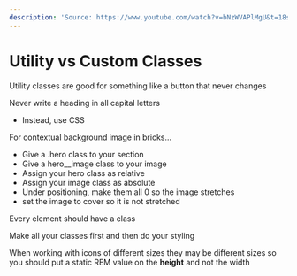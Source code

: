 ```yaml
---
description: 'Source: https://www.youtube.com/watch?v=bNzWVAPlMgU&t=18s'
---
```


# Utility vs Custom Classes

Utility classes are good for something like a button that never changes

Never write a heading in all capital letters

* Instead, use CSS

For contextual background image in bricks...

* Give a .hero class to your section
* Give a hero\_\_image class to your image
* Assign your hero class as relative
* Assign your image class as absolute
* Under positioning, make them all 0 so the image stretches
* set the image to cover so it is not stretched

Every element should have a class

Make all your classes first and then do your styling

When working with icons of different sizes they may be different sizes so you should put a static REM value on the **height** and not the width
